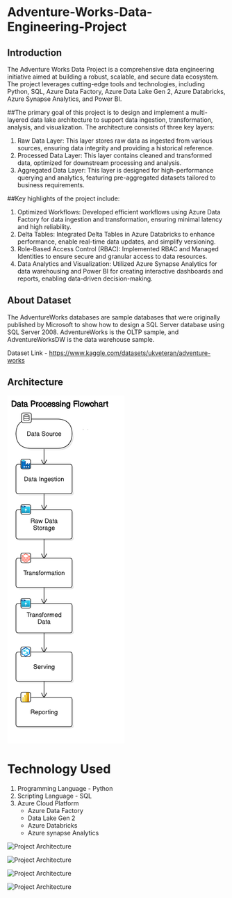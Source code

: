 # Adventure-Works-Data-Engineering-Project

## Introduction 
The Adventure Works Data Project is a comprehensive data engineering initiative aimed at building a robust, scalable, and secure data ecosystem. The project leverages cutting-edge tools and technologies, including Python, SQL, Azure Data Factory, Azure Data Lake Gen 2, Azure Databricks, Azure Synapse Analytics, and Power BI.

##The primary goal of this project is to design and implement a multi-layered data lake architecture to support data ingestion, transformation, analysis, and visualization. The architecture consists of three key layers:

1. Raw Data Layer: This layer stores raw data as ingested from various sources, ensuring data integrity and providing a historical reference.
2. Processed Data Layer: This layer contains cleaned and transformed data, optimized for downstream processing and analysis.
3. Aggregated Data Layer: This layer is designed for high-performance querying and analytics, featuring pre-aggregated datasets tailored to business requirements.

##Key highlights of the project include:
1. Optimized Workflows: Developed efficient workflows using Azure Data Factory for data ingestion and transformation, ensuring minimal latency and high reliability.
2. Delta Tables: Integrated Delta Tables in Azure Databricks to enhance performance, enable real-time data updates, and simplify versioning.
3. Role-Based Access Control (RBAC): Implemented RBAC and Managed Identities to ensure secure and granular access to data resources.
4. Data Analytics and Visualization: Utilized Azure Synapse Analytics for data warehousing and Power BI for creating interactive dashboards and reports, enabling data-driven decision-making.

## About Dataset

The AdventureWorks databases are sample databases that were originally published by Microsoft to show how to design a SQL Server database using SQL Server 2008. AdventureWorks is the OLTP sample, and AdventureWorksDW is the data warehouse sample.

Dataset Link - https://www.kaggle.com/datasets/ukveteran/adventure-works

## Architecture
![Project Architecture](Architecture.png)

# Technology Used
1. Programming Language - Python
2. Scripting Language - SQL
3. Azure Cloud Platform
    - Azure Data Factory
    - Data Lake Gen 2
    - Azure Databricks
    - Azure synapse Analytics

![Project Architecture](transformed_data.png)

![Project Architecture](data_factory.png)

![Project Architecture](databricks.png)

![Project Architecture](azure_synapse.png)
